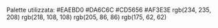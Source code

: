 Palette utilizzata:
#EAEBD0
#DA6C6C
#CD5656
#AF3E3E
rgb(234, 235, 208)
rgb(218, 108, 108)
rgb(205, 86, 86)
rgb(175, 62, 62)
